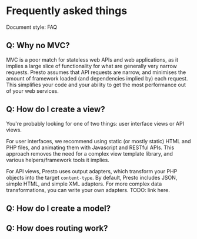 Frequently asked things
=======================

Document style: FAQ

## Q: Why no MVC?

MVC is a poor match for stateless web APIs and web applications, as it implies a large slice of functionality for what are generally very narrow requests. Presto assumes that API requests are narrow, and minimises the amount of framework loaded (and dependencies implied by) each request. This simplifies your code and your ability to get the most performance out of your web services.

## Q: How do I create a view?

You're probably looking for one of two things: user interface views or API views.

For user interfaces, we recommend using static (or mostly static) HTML and PHP files, and animating them with Javascript and RESTful APIs. This approach removes the need for a complex view template library, and various helpers/framework tools it implies.

For API views, Presto uses output adapters, which transform your PHP objects into the target `content-type`. By default, Presto includes JSON, simple HTML, and simple XML adaptors. For more complex data transformations, you can write your own adapters. TODO: link here.

## Q: How do I create a model?

## Q: How does routing work?

<!-- 
Questions:

* Views
	* Direct object mapping
	* Templated view (mostly unused)
		* Partial templated (hopefully not)
* Application state
	* session
	* other data
* Configuration
	* DB connectivity
* Parameter checking
	* POST
	* GET
		* built in
		* like post?
* API calls


* Where to look for the various pieces
	* above pieces (param filtering)
	
-->